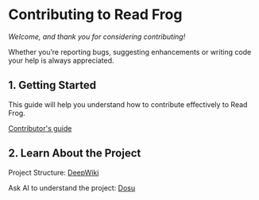 # Contributing to Read Frog

_Welcome, and thank you for considering contributing!_

Whether you’re reporting bugs, suggesting enhancements or writing code your help is always appreciated.

## 1. Getting Started

This guide will help you understand how to contribute effectively to Read Frog.<br>

[Contributor's guide](https://readfrog.app/tutorial/contribution)

## 2. Learn About the Project

Project Structure: [DeepWiki](https://deepwiki.com/mengxi-ream/read-frog)

Ask AI to understand the project: [Dosu](https://app.dosu.dev/29569286-71ba-47dd-b038-c7ab1b9d0df7/documents)
